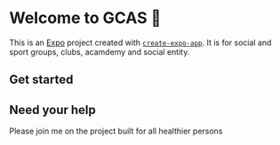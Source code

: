 # Welcome to GCAS 👋

This is an [Expo](https://expo.dev) project created with [`create-expo-app`](https://www.npmjs.com/package/create-expo-app).
It is for social and sport groups, clubs, acamdemy and social entity.

## Get started



## Need your help

Please join me on the project built for all healthier persons